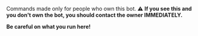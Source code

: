 Commands made only for people who own this bot.
:warning: **If you see this and you don't own the bot, you should contact the owner __IMMEDIATELY__.**

**Be careful on what you run here!**